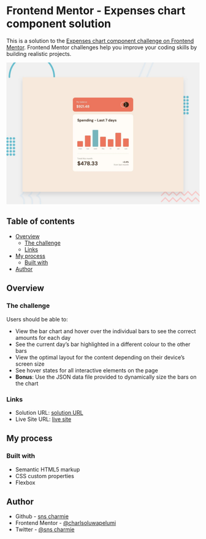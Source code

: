 # Frontend Mentor - Expenses chart component solution

This is a solution to the [Expenses chart component challenge on Frontend Mentor](https://www.frontendmentor.io/challenges/expenses-chart-component-e7yJBUdjwt). Frontend Mentor challenges help you improve your coding skills by building realistic projects. 

![Design preview for the Expenses chart component coding challenge](./design/desktop-preview.jpg)

## Table of contents

- [Overview](#overview)
  - [The challenge](#the-challenge)
  - [Links](#links)
- [My process](#my-process)
  - [Built with](#built-with)
- [Author](#author)

## Overview

### The challenge

Users should be able to:

- View the bar chart and hover over the individual bars to see the correct amounts for each day
- See the current day’s bar highlighted in a different colour to the other bars
- View the optimal layout for the content depending on their device’s screen size
- See hover states for all interactive elements on the page
- **Bonus**: Use the JSON data file provided to dynamically size the bars on the chart


### Links

- Solution URL: [solution URL](https://github.com/charlsoluwapelumi/Expenses-chart-component)
- Live Site URL: [live site](https://charlsoluwapelumi.github.io/Expenses-chart-component/)

## My process

### Built with

- Semantic HTML5 markup
- CSS custom properties
- Flexbox

## Author

- Github - [sns charmie](https://github.com/charlsoluwapelumi)
- Frontend Mentor - [@charlsoluwapelumi](https://www.frontendmentor.io/profile/charlsoluwapelumi)
- Twitter - [@sns charmie](https://www.twitter.com/charley06)

